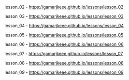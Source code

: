 lesson_02 - https://gamarjkeee.github.io/lessons/lesson_02

lesson_03 - https://gamarjkeee.github.io/lessons/lesson_03

lesson_04 - https://gamarjkeee.github.io/lessons/lesson_04

lesson_05 - https://gamarjkeee.github.io/lessons/lesson_05

lesson_06 - https://gamarjkeee.github.io/lessons/lesson_06

lesson_07 - https://gamarjkeee.github.io/lessons/lesson_07

lesson_08 - https://gamarjkeee.github.io/lessons/lesson_08

lesson_09 - https://gamarjkeee.github.io/lessons/lesson_09

